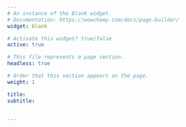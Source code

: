 ```yaml
---
# An instance of the Blank widget.
# Documentation: https://wowchemy.com/docs/page-builder/
widget: blank

# Activate this widget? true/false
active: true

# This file represents a page section.
headless: true

# Order that this section appears on the page.
weight: 1

title: 
subtitle: 


---
```

<style type="text/css">
    @keyframes scaleDraw {  /*定义关键帧、scaleDrew是需要绑定到选择器的关键帧名称*/
            0%{
                transform: scale(1.3);  /*开始为原始大小*/
            }
            100%{
                transform: scale(1);
            }
        }
    .ballon{

            background-image: url('/pic/sun.jpeg');
            width: 100%;
            height: 100%;
            max-width: 100%;
            max-height: 100%;
            background-size: cover;
            -moz-background-size: 100% 100%;

            -webkit-animation-name: scaleDraw; /*关键帧名称*/
            -webkit-animation-timing-function: ease-in-out; /*动画的速度曲线*/
            -webkit-animation-iteration-count: 1;  /*动画播放的次数*/
            -webkit-animation-duration: 15s; /*动画所花费的时间*/
        }
    @keyframes fadeIn {
      0% { 
        opacity: 0;
      }
      100% {
        opacity: 1;
      }
    }
    .fade {
      -webkit-animation-name: fadeIn; /*关键帧名称*/
      -webkit-animation-timing-function: ease-in-out;
      -webkit-animation-iteration-count: 1; 
      -webkit-animation-duration: 2s; 
      -webkit-animation-fill-mode: forwards;
      
    }
    #welcome_str{
      font-family: arial,"Hiragino Sans GB","Microsoft Yahei",sans-serif;
      font-size:3.5em;
      color: black;

    }
    .arraw{
    display: inline-block;
    border-top: 2px solid;
    border-right: 2px solid;
    width: 20px;
    height: 20px;
    border-color: #EA6000;
    transform: rotate(135deg);
    margin: 0;
  }
</style>
<script src="https://ajax.googleapis.com/ajax/libs/jquery/3.1.0/jquery.min.js"></script>
<script type="text/javascript">
  $(document).ready(function (){
    $('#image').append("<img class='ballon' src='/pic/sun.jpeg' id='bg_img'><span id='welcome_str' class='fade' style='position: absolute; top: 0; left: 0;'>WELCOME TO SRI'S LAB</span><span style='position: absolute; top: 0; left: 0;' id='arraw' class='arraw'></span><span style='position: absolute; top: 0; left: 0;' id='arraw2' class='arraw'></span>");
    console.log('bg_img.width='+$('#bg_img').width());
    console.log('window width='+$(window).width());
    $('#image').css('padding', 0);
    $('#bg_img').css('height', $(window).height() - $('#navbar-main').height());
    $('#welcome_str').css('left',($(window).width() - $('#welcome_str').width())/2);
    $('#welcome_str').css('top',($(window).height() - $('#navbar-main').height())/2 - 50);
    $('#arraw').css('top', $(window).height() - $('#navbar-main').height() - 70);
    $('#arraw').css('left', ($(window).width() - $('#arraw').width())/2)
    $('#arraw2').css('top', $(window).height() - $('#navbar-main').height() - 85);
    $('#arraw2').css('left', ($(window).width() - $('#arraw').width())/2)
  })
</script>
